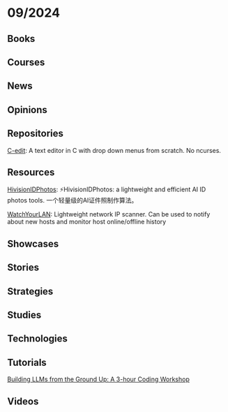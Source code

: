 # 09/2024

## Books

## Courses

## News

## Opinions

## Repositories
[C-edit](https://github.com/velorek1/C-edit): A text editor in C with drop down menus from scratch. No ncurses.

## Resources
[HivisionIDPhotos](https://github.com/Zeyi-Lin/HivisionIDPhotos): ⚡️HivisionIDPhotos: a lightweight and efficient AI ID photos tools. 一个轻量级的AI证件照制作算法。

[WatchYourLAN](https://github.com/aceberg/WatchYourLAN): Lightweight network IP scanner. Can be used to notify about new hosts and monitor host online/offline history

## Showcases

## Stories

## Strategies

## Studies

## Technologies

## Tutorials
[Building LLMs from the Ground Up: A 3-hour Coding Workshop](https://magazine.sebastianraschka.com/p/building-llms-from-the-ground-up)

## Videos
